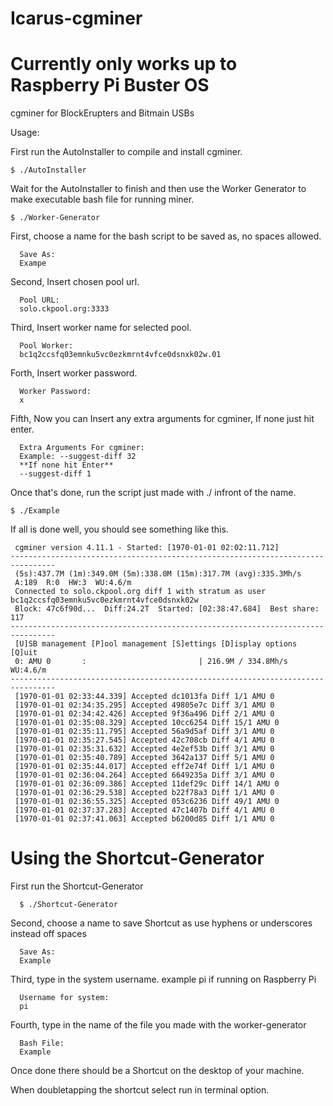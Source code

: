 # Icarus-cgminer

# Currently only works up to Raspberry Pi Buster OS


cgminer for BlockErupters and Bitmain USBs

Usage:

First run the AutoInstaller to compile and install cgminer.

	$ ./AutoInstaller

Wait for the AutoInstaller to finish and then use the Worker Generator to make executable bash file for running miner.

	$ ./Worker-Generator

First, choose a name for the bash script to be saved as, no spaces allowed.

	  Save As:
	  Exampe

Second, Insert chosen pool url.

	  Pool URL:
	  solo.ckpool.org:3333

Third, Insert worker name for selected pool.

	  Pool Worker:
	  bc1q2ccsfq03emnku5vc0ezkmrnt4vfce0dsnxk02w.01

Forth, Insert worker password.

	  Worker Password:
	  x

Fifth, Now you can Insert any extra arguments for cgminer, If none just hit enter.

	  Extra Arguments For cgminer:
	  Example: --suggest-diff 32
	  **If none hit Enter**
	  --suggest-diff 1

Once that's done, run the script just made with ./ infront of the name.

	$ ./Example

If all is done well, you should see something like this.

	 cgminer version 4.11.1 - Started: [1970-01-01 02:02:11.712]
	--------------------------------------------------------------------------------
	 (5s):437.7M (1m):349.0M (5m):338.0M (15m):317.7M (avg):335.3Mh/s
	 A:189  R:0  HW:3  WU:4.6/m
	 Connected to solo.ckpool.org diff 1 with stratum as user bc1q2ccsfq03emnku5vc0ezkmrnt4vfce0dsnxk02w
	 Block: 47c6f90d...  Diff:24.2T  Started: [02:38:47.684]  Best share: 117
	--------------------------------------------------------------------------------
	 [U]SB management [P]ool management [S]ettings [D]isplay options [Q]uit
	 0: AMU 0       :                         | 216.9M / 334.8Mh/s WU:4.6/m
	--------------------------------------------------------------------------------
	 [1970-01-01 02:33:44.339] Accepted dc1013fa Diff 1/1 AMU 0
	 [1970-01-01 02:34:35.295] Accepted 49805e7c Diff 3/1 AMU 0
	 [1970-01-01 02:34:42.426] Accepted 9f36a496 Diff 2/1 AMU 0
	 [1970-01-01 02:35:08.329] Accepted 10cc6254 Diff 15/1 AMU 0
	 [1970-01-01 02:35:11.795] Accepted 56a9d5af Diff 3/1 AMU 0
	 [1970-01-01 02:35:27.545] Accepted 42c708cb Diff 4/1 AMU 0
	 [1970-01-01 02:35:31.632] Accepted 4e2ef53b Diff 3/1 AMU 0
	 [1970-01-01 02:35:40.789] Accepted 3642a137 Diff 5/1 AMU 0
	 [1970-01-01 02:35:44.017] Accepted eff2e74f Diff 1/1 AMU 0
	 [1970-01-01 02:36:04.264] Accepted 6649235a Diff 3/1 AMU 0
	 [1970-01-01 02:36:09.386] Accepted 11def29c Diff 14/1 AMU 0
	 [1970-01-01 02:36:29.538] Accepted b22f78a3 Diff 1/1 AMU 0
	 [1970-01-01 02:36:55.325] Accepted 053c6236 Diff 49/1 AMU 0
	 [1970-01-01 02:37:37.283] Accepted 47c1407b Diff 4/1 AMU 0
	 [1970-01-01 02:37:41.063] Accepted b6200d85 Diff 1/1 AMU 0

# Using the Shortcut-Generator

First run the Shortcut-Generator

	  $ ./Shortcut-Generator

Second, choose a name to save Shortcut as use hyphens or underscores instead off spaces

	  Save As:
	  Example


Third, type in the system username. example pi if running on Raspberry Pi

	  Username for system:
	  pi

Fourth, type in the name of the file you made with the worker-generator

	  Bash File:
	  Example

Once done there should be a Shortcut on the desktop of your machine.

When doubletapping the shortcut select run in terminal option.


